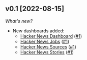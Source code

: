 ## v0.1 [2022-08-15]

_What's new?_

- New dashboards added:
  - [Hacker News Dashboard](https://hub.steampipe.io/mods/turbot/hackernews_insights/dashboards/dashboard.hackernews_dashboard) ([#1](https://github.com/turbot/steampipe-mod-hackernews-insights/pull/1))
  - [Hacker News Jobs](https://hub.steampipe.io/mods/turbot/hackernews_insights/dashboards/dashboard.hackernews_jobs) ([#1](https://github.com/turbot/steampipe-mod-hackernews-insights/pull/1))
  - [Hacker News Sources](https://hub.steampipe.io/mods/turbot/hackernews_insights/dashboards/dashboard.hackernews_sources) ([#1](https://github.com/turbot/steampipe-mod-hackernews-insights/pull/1))
  - [Hacker News Stories](https://hub.steampipe.io/mods/turbot/hackernews_insights/dashboards/dashboard.hackernews_stories) ([#1](https://github.com/turbot/steampipe-mod-hackernews-insights/pull/1))
